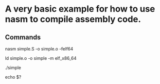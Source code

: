 # A very basic example for how to use nasm to compile assembly code.

## Commands

nasm simple.S -o simple.o -felf64

ld simple.o -o simple -m elf_x86_64

./simple

echo $?
